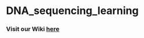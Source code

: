 # DNA_sequencing_learning

### Visit our Wiki [here](https://github.com/flashxyz/DNA_sequencing_learning/wiki)
